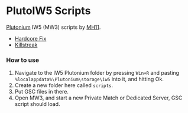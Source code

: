 # PlutoIW5 Scripts
[Plutonium](https://plutonium.pw) IW5 (MW3) scripts by [MH11](https://github.com/whoismh11).

- [Hardcore Fix](Hardcore_Fix)
- [Killstreak](Killstreak)

### How to use
1. Navigate to the IW5 Plutonium folder by pressing `Win+R` and pasting `%localappdata%\Plutonium\storage\iw5` into it, and hitting Ok.
2. Create a new folder here called `scripts`.
3. Put GSC files in there.
4. Open MW3, and start a new Private Match or Dedicated Server, GSC script should load.
